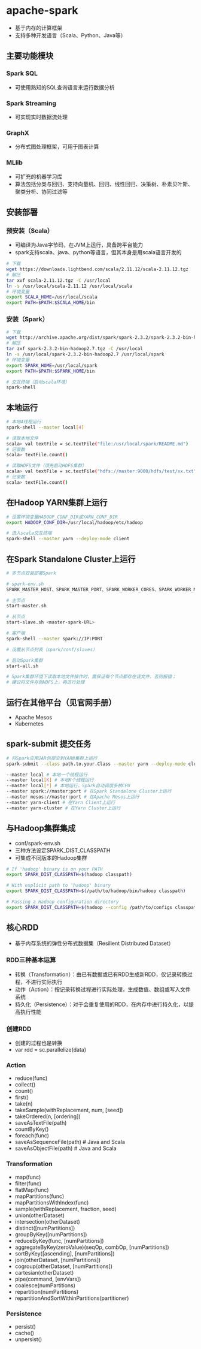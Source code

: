 # apache-spark

- 基于内存的计算框架
- 支持多种开发语言（Scala、Python、Java等）

## 主要功能模块

### Spark SQL

- 可使用熟知的SQL查询语言来运行数据分析

### Spark Streaming

- 可实现实时数据流处理

### GraphX

- 分布式图处理框架，可用于图表计算

### MLlib

- 可扩充的机器学习库
- 算法包括分类与回归、支持向量机、回归、线性回归、决策树、朴素贝叶斯、聚类分析、协同过滤等

## 安装部署

### 预安装（Scala）

- 可编译为Java字节码，在JVM上运行，具备跨平台能力
- spark支持scala、java、python等语言，但其本身是用scala语言开发的

```sh
# 下载
wget https://downloads.lightbend.com/scala/2.11.12/scala-2.11.12.tgz
# 解压
tar xvf scala-2.11.12.tgz -C /usr/local
ln -s /usr/local/scala-2.11.12 /usr/local/scala
# 环境变量
export SCALA_HOME=/usr/local/scala
export PATH=$PATH:$SCALA_HOME/bin
```

### 安装（Spark）

```sh
# 下载
wget http://archive.apache.org/dist/spark/spark-2.3.2/spark-2.3.2-bin-hadoop2.7.tgz
# 解压
tar zxf spark-2.3.2-bin-hadoop2.7.tgz -C /usr/local
ln -s /usr/local/spark-2.3.2-bin-hadoop2.7 /usr/local/spark
# 环境变量
export SPARK_HOME=/usr/local/spark
export PATH=$PATH:$SPARK_HOME/bin
```

```sh
# 交互终端（启动scala环境）
spark-shell
```

## 本地运行

```sh
# 本地4线程运行
spark-shell --master local[4]
```

```sh
# 读取本地文件
scala> val textFile = sc.textFile("file:/usr/local/spark/README.md")
# 记录数
scala> textFile.count()
```

```sh
# 读取HDFS文件（须先启动HDFS集群）
scala> val textFile = sc.textFile("hdfs://master:9000/hdfs/test/xx.txt")
# 记录数
scala> textFile.count()
```

## 在Hadoop YARN集群上运行

```sh
# 设置环境变量HADOOP_CONF_DIR或YARN_CONF_DIR
export HADOOP_CONF_DIR=/usr/local/hadoop/etc/hadoop
```

```sh
# 进入scala交互终端
spark-shell --master yarn --deploy-mode client
```

## 在Spark Standalone Cluster上运行

```sh
# 多节点安装部署Spark

# spark-env.sh
SPARK_MASTER_HOST、SPARK_MASTER_PORT、SPARK_WORKER_CORES、SPARK_WORKER_MEMORY等

# 主节点
start-master.sh

# 从节点
start-slave.sh <master-spark-URL>

# 客户端
spark-shell --master spark://IP:PORT

# 设置从节点列表（spark/conf/slaves）

# 启动Spark集群
start-all.sh

# Spark集群环境下读取本地文件操作时，需保证每个节点都存在该文件，否则报错；
# 建议将文件存到HDFS上，再进行处理
```

## 运行在其他平台（见官网手册）

- Apache Mesos
- Kubernetes

## spark-submit 提交任务

```sh
# 将Spark应用JAR包提交到YARN集群上运行
spark-submit --class path.to.your.Class --master yarn --deploy-mode cluster [options] <app jar> [app options]

--master local # 本地一个线程运行
--master local[K] # 本地K个线程运行
--master local[*] # 本地运行，Spark自动调度多核CPU
--master spark://master:port # 在Spark Standalone Cluster上运行
--master mesos://master:port # 在Apache Mesos上运行
--master yarn-client # 在Yarn Client上运行
--master yarn-cluster # 在Yarn Cluster上运行
```

## 与Hadoop集群集成

- conf/spark-env.sh
- 三种方法设定SPARK_DIST_CLASSPATH
- 可集成不同版本的Hadoop集群

```sh
# If 'hadoop' binary is on your PATH
export SPARK_DIST_CLASSPATH=$(hadoop classpath)

# With explicit path to 'hadoop' binary
export SPARK_DIST_CLASSPATH=$(/path/to/hadoop/bin/hadoop classpath)

# Passing a Hadoop configuration directory
export SPARK_DIST_CLASSPATH=$(hadoop --config /path/to/configs classpath)
```

## 核心RDD

- 基于内存系统的弹性分布式数据集（Resilient Distributed Dataset）

### RDD三种基本运算

- 转换（Transformation）：由已有数据或已有RDD生成新RDD，仅记录转换过程，不进行实际执行
- 动作（Action）：按记录转换过程进行实际处理，生成数值、数组或写入文件系统
- 持久化（Persistence）：对于会重复使用的RDD，在内存中进行持久化，以提高执行性能

### 创建RDD

- 创建的过程也是转换
- var rdd = sc.parallelize(data)

### Action

- reduce(func)
- collect()
- count()
- first()
- take(n)
- takeSample(withReplacement, num, [seed])
- takeOrdered(n, [ordering])
- saveAsTextFile(path)
- countByKey()
- foreach(func)
- saveAsSequenceFile(path) # Java and Scala
- saveAsObjectFile(path) # Java and Scala

### Transformation

- map(func)
- filter(func)
- flatMap(func)
- mapPartitions(func)
- mapPartitionsWithIndex(func)
- sample(withReplacement, fraction, seed)
- union(otherDataset)
- intersection(otherDataset)
- distinct([numPartitions])
- groupByKey([numPartitions])
- reduceByKey(func, [numPartitions])
- aggregateByKey(zeroValue)(seqOp, combOp, [numPartitions])
- sortByKey([ascending], [numPartitions])
- join(otherDataset, [numPartitions])
- cogroup(otherDataset, [numPartitions])
- cartesian(otherDataset)
- pipe(command, [envVars])
- coalesce(numPartitions)
- repartition(numPartitions)
- repartitionAndSortWithinPartitions(partitioner)

### Persistence

- persist()
- cache()
- unpersist()
